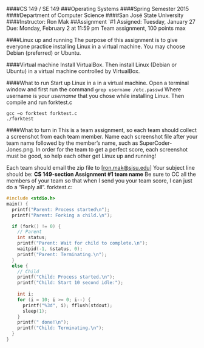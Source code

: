 ####CS 149 / SE 149
###Operating Systems
####Spring Semester 2015
####Department of Computer Science
####San José State University
####Instructor: Ron Mak
##Assignment `#1
Assigned: Tuesday, January 27
Due: Monday, February 2 at 11:59 pm
Team assignment, 100 points max

####Linux up and running
The purpose of this assignment is to give everyone practice installing Linux in a virtual
machine. You may choose Debian (preferred) or Ubuntu.

####Virtual machine
Install VirtualBox. Then install Linux (Debian or Ubuntu) in a virtual machine controlled
by VirtualBox.

####What to run
Start up Linux in a in a virtual machine. Open a terminal window and first run the
command
```grep username /etc.passwd```
Where username is your *username* that you chose while installing Linux. Then compile
and run forktest.c
```
gcc –o forktest forktest.c
./forktest
```
####What to turn in
This is a team assignment, so each team should collect a screenshot from each team
member. Name each screenshot file after your team name followed by the member’s
name, such as SuperCoder-Jones.png. In order for the team to get a perfect score,
each screenshot must be good, so help each other get Linux up and running!

Each team should email the zip file to [ron.mak@sjsu.edu] Your subject line should be:
**CS 149-__section__ Assignment #1 __team name__**
Be sure to CC all the members of your team so that when I send you your team score, I
can just do a “Reply all”.
forktest.c:
```c
#include <stdio.h>
main() {
  printf("Parent: Process started\n");
  printf("Parent: Forking a child.\n");

  if (fork() != 0) {
    // Parent
    int status;
    printf("Parent: Wait for child to complete.\n");
    waitpid(-1, &status, 0);
    printf("Parent: Terminating.\n");
  }
  else {
    // Child
    printf("Child: Process started.\n");
    printf("Child: Start 10 second idle:");
    
    int i;
    for (i = 10; i >= 0; i--) {
      printf("%3d", i); fflush(stdout);
      sleep(1);
    }
    printf(" done!\n");
    printf("Child: Terminating.\n");
  }
}
```
